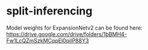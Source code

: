 # split-inferencing

Model weights for ExpansionNetv2 can be found here: https://drive.google.com/drive/folders/1bBMH4-Fw1LcQZmSzkMCqpEl0piIP88Y3 
